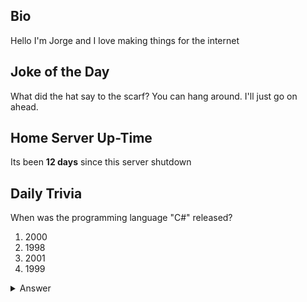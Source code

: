 ## Bio

Hello I'm Jorge and I love making things for the internet

## Joke of the Day

What did the hat say to the scarf?
You can hang around. I'll just go on ahead.


## Home Server Up-Time

Its been **12 days** since this server shutdown


## Daily Trivia

When was the programming language &quot;C#&quot; released?
 1. 2000
 2. 1998
 3. 2001
 4. 1999

<details>
  <summary>Answer</summary>
  2000
</details>

